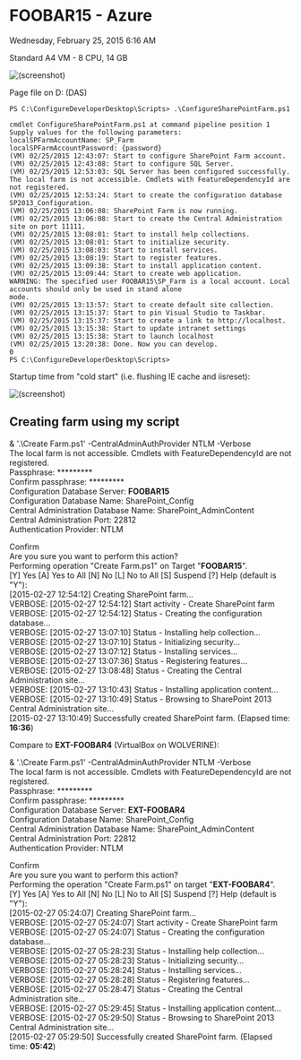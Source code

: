 ﻿# FOOBAR15 - Azure

Wednesday, February 25, 2015
6:16 AM

Standard A4 VM - 8 CPU, 14 GB

![(screenshot)](https://assets.technologytoolbox.com/screenshots/DA/0EBCD9008812784FF8402D22E5FFB4684034EFDA.png)

Page file on D: (DAS)

```Text
PS C:\ConfigureDeveloperDesktop\Scripts> .\ConfigureSharePointFarm.ps1

cmdlet ConfigureSharePointFarm.ps1 at command pipeline position 1
Supply values for the following parameters:
localSPFarmAccountName: SP_Farm
localSPFarmAccountPassword: {password}
(VM) 02/25/2015 12:43:07: Start to configure SharePoint Farm account.
(VM) 02/25/2015 12:43:08: Start to configure SQL Server.
(VM) 02/25/2015 12:53:03: SQL Server has been configured successfully.
The local farm is not accessible. Cmdlets with FeatureDependencyId are not registered.
(VM) 02/25/2015 12:53:24: Start to create the configuration database SP2013_Configuration.
(VM) 02/25/2015 13:06:08: SharePoint Farm is now running.
(VM) 02/25/2015 13:06:08: Start to create the Central Administration site on port 11111.
(VM) 02/25/2015 13:08:01: Start to install help collections.
(VM) 02/25/2015 13:08:01: Start to initialize security.
(VM) 02/25/2015 13:08:03: Start to install services.
(VM) 02/25/2015 13:08:19: Start to register features.
(VM) 02/25/2015 13:09:38: Start to install application content.
(VM) 02/25/2015 13:09:44: Start to create web application.
WARNING: The specified user FOOBAR15\SP_Farm is a local account. Local accounts should only be used in stand alone
mode.
(VM) 02/25/2015 13:13:57: Start to create default site collection.
(VM) 02/25/2015 13:15:37: Start to pin Visual Studio to Taskbar.
(VM) 02/25/2015 13:15:37: Start to create a link to http://localhost.
(VM) 02/25/2015 13:15:38: Start to update intranet settings
(VM) 02/25/2015 13:15:38: Start to launch localhost
(VM) 02/25/2015 13:20:38: Done. Now you can develop.
0
PS C:\ConfigureDeveloperDesktop\Scripts>
```

Startup time from "cold start" (i.e. flushing IE cache and iisreset):

![(screenshot)](https://assets.technologytoolbox.com/screenshots/D5/3229B66CCCD0E7A203800AA4E5A17334E7B3A4D5.png)

## Creating farm using my script

& '.\\Create Farm.ps1' -CentralAdminAuthProvider NTLM -Verbose\
The local farm is not accessible. Cmdlets with FeatureDependencyId are not registered.\
Passphrase: \*\*\*\*\*\*\*\*\*\
Confirm passphrase: \*\*\*\*\*\*\*\*\*\
Configuration Database Server: **FOOBAR15**\
Configuration Database Name: SharePoint_Config\
Central Administration Database Name: SharePoint_AdminContent\
Central Administration Port: 22812\
Authentication Provider: NTLM

Confirm\
Are you sure you want to perform this action?\
Performing operation "Create Farm.ps1" on Target "**FOOBAR15**".\
[Y] Yes  [A] Yes to All  [N] No  [L] No to All  [S] Suspend  [?] Help (default is "Y"):\
[2015-02-27 12:54:12] Creating SharePoint farm...\
VERBOSE: [2015-02-27 12:54:12] Start activity - Create SharePoint farm\
VERBOSE: [2015-02-27 12:54:12] Status - Creating the configuration database...\
VERBOSE: [2015-02-27 13:07:10] Status - Installing help collection...\
VERBOSE: [2015-02-27 13:07:10] Status - Initializing security...\
VERBOSE: [2015-02-27 13:07:12] Status - Installing services...\
VERBOSE: [2015-02-27 13:07:36] Status - Registering features...\
VERBOSE: [2015-02-27 13:08:48] Status - Creating the Central Administration site...\
VERBOSE: [2015-02-27 13:10:43] Status - Installing application content...\
VERBOSE: [2015-02-27 13:10:49] Status - Browsing to SharePoint 2013 Central Administration site...\
[2015-02-27 13:10:49] Successfully created SharePoint farm. (Elapsed time: **16:36**)

Compare to **EXT-FOOBAR4** (VirtualBox on WOLVERINE):

& '.\\Create Farm.ps1' -CentralAdminAuthProvider NTLM -Verbose\
The local farm is not accessible. Cmdlets with FeatureDependencyId are not registered.\
Passphrase: \*\*\*\*\*\*\*\*\*\
Confirm passphrase: \*\*\*\*\*\*\*\*\*\
Configuration Database Server: **EXT-FOOBAR4**\
Configuration Database Name: SharePoint_Config\
Central Administration Database Name: SharePoint_AdminContent\
Central Administration Port: 22812\
Authentication Provider: NTLM

Confirm\
Are you sure you want to perform this action?\
Performing the operation "Create Farm.ps1" on target "**EXT-FOOBAR4**".\
[Y] Yes  [A] Yes to All  [N] No  [L] No to All  [S] Suspend  [?] Help (default is "Y"):\
[2015-02-27 05:24:07] Creating SharePoint farm...\
VERBOSE: [2015-02-27 05:24:07] Start activity - Create SharePoint farm\
VERBOSE: [2015-02-27 05:24:07] Status - Creating the configuration database...\
VERBOSE: [2015-02-27 05:28:23] Status - Installing help collection...\
VERBOSE: [2015-02-27 05:28:23] Status - Initializing security...\
VERBOSE: [2015-02-27 05:28:24] Status - Installing services...\
VERBOSE: [2015-02-27 05:28:28] Status - Registering features...\
VERBOSE: [2015-02-27 05:28:47] Status - Creating the Central Administration site...\
VERBOSE: [2015-02-27 05:29:45] Status - Installing application content...\
VERBOSE: [2015-02-27 05:29:50] Status - Browsing to SharePoint 2013 Central Administration site...\
[2015-02-27 05:29:50] Successfully created SharePoint farm. (Elapsed time: **05:42**)
